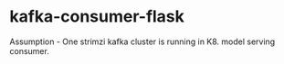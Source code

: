 # kafka-consumer-flask
Assumption - One strimzi kafka cluster is running in K8. model serving consumer.
